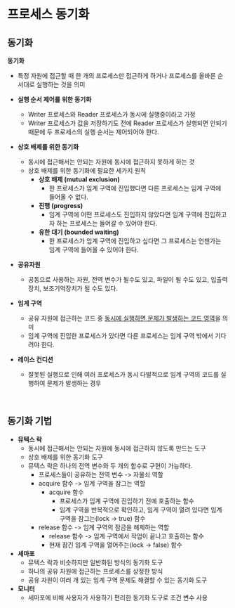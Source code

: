 # 프로세스 동기화

## 동기화

**동기화**

- 특정 자원에 접근할 때 한 개의 프로세스만 접근하게 하거나 프로세스를 올바른 순서대로 실행하는 것을 의미
- **실행 순서 제어를 위한 동기화**
  - Writer 프로세스와 Reader 프로세스가 동시에 실행중이라고 가정
  - Writer 프로세스가 값을 저장하기도 전에 Reader 프로세스가 실행되면 안되기 때문에 두 프로세스의 실행 순서는 제어되어야 한다.
- **상호 배제를 위한 동기화**
  - 동시에 접근해서는 안되는 자원에 동시에 접근하지 못하게 하는 것
  - 상호 배제를 위한 동기화에 필요한 세가지 원칙
    - **상호 배제 (mutual exclusion)** 
      - 한 프로세스가 임계 구역에 진입했다면 다른 프로세스는 임계 구역에 들어올 수 없다.
    - **진행 (progress)**
      - 임계 구역에 어떤 프로세스도 진입하지 않았다면 임계 구역에 진입하고자 하는 프로세스는 들어갈 수 있어야 한다.
    - **유한 대기 (bounded waiting)**
      - 한 프로세스가 임계 구역에 진입하고 싶다면 그 프로세스는 언젠가는 임계 구역에 들어올 수 있어야 한다.

- **공유자원** 
  - 공동으로 사용하는 자원, 전역 변수가 될수도 있고, 파일이 될 수도 있고, 입출력장치, 보조기억장치가 될 수도 있다.
- **임계 구역** 
  - 공유 자원에 접근하는 코드 중 <u>동시에 실행하면 문제가 발생하는 코드 영역</u>을 의미
  - 임계 구역에 진입한 프로세스가 있다면 다른 프로세스는 임계 구역 밖에서 기다려야 한다.
- **레이스 컨디션**
  - 잘못된 실행으로 인해 여러 프로세스가 동시 다발적으로 임계 구역의 코드를 실행하여 문제가 발생하는 경우

<br>

## 동기화 기법

- **뮤텍스 락**
  - 동시에 접근해서는 안되는 자원에 동시에 접근하지 않도록 만드는 도구
  - 상호 배제를 위한 동기화 도구
  - 뮤텍스 락은 하나의 전역 변수와 두 개의 함수로 구현이 가능하다.
    - 프로세스들이 공유하는 전역 변수 -> 자물쇠 역할
    - acquire 함수 -> 임계 구역을 잠그는 역할
      - acquire 함수
        - 프로세스가 임계 구역에 진입하기 전에 호출하는 함수
        - 임계 구역을 반복적으로 확인하고, 임게 구역이 열려 있다면 임계 구역을 잠그는(lock -> true) 함수
    - release 함수 -> 임계 구역의 잠금을 해제하는 역할
      - release 함수 -> 임계 구역에서 작업이 끝나고 호출하는 함수
      - 현재 잠긴 임계 구역을 열어주는(lock -> false) 함수
- **세마포**
  - 뮤텍스 락과 비슷하지만 일반화된 방식의 동기화 도구
  - 하나의 공유 자원에 접근하는 프로세스를 상정한 방식
  - 공유 자원이 여러 개 있는 임계 구역 문제도 해결할 수 있는 동기화 도구
- **모니터**
  - 세마포에 비해 사용자가 사용하기 편리한 동기화 도구로 조건 변수 사용

​	<br>

